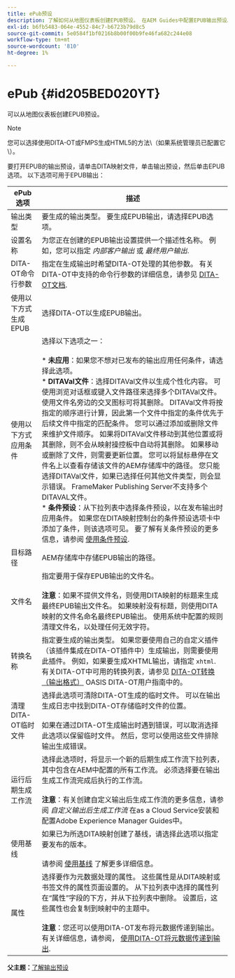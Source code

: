 ```yaml
---
title: ePub预设
description: 了解如何从地图仪表板创建EPUB预设。 在AEM Guides中配置EPUB输出预设。
exl-id: b6fb5483-064e-4552-84c7-b6723b79d8c5
source-git-commit: 5e0584f1bf0216b8b00f00b9fe46fa682c244e08
workflow-type: tm+mt
source-wordcount: '810'
ht-degree: 1%

---
```


# ePub {#id205BED020YT}

可以从地图仪表板创建EPUB预设。

>[!NOTE]
>
> 您可以选择使用DITA-OT或FMPS生成HTML5的方法\（如果系统管理员已配置它\）。

要打开EPUB的输出预设，请单击DITA映射文件，单击输出预设，然后单击EPUB选项。 以下选项可用于EPUB输出：

| ePub选项 | 描述 |
| --- | --- |
| 输出类型 | 要生成的输出类型。 要生成EPUB输出，请选择EPUB选项。 |
| 设置名称 | 为您正在创建的EPUB输出设置提供一个描述性名称。 例如，您可以指定 _内部客户输出_ 或 _最终用户输出_. |
| DITA-OT命令行参数 | 指定在生成输出时希望DITA-OT处理的其他参数。 有关DITA-OT中支持的命令行参数的详细信息，请参见 [DITA-OT文档](https://www.dita-ot.org/). |
| 使用以下方式生成EPUB | 选择DITA-OT以生成EPUB输出。 |
| 使用以下方式应用条件 | 选择以下选项之一：<br><br>* **未应用**：如果您不想对已发布的输出应用任何条件，请选择此选项。<br>* **DITAVal文件**：选择DITAVal文件以生成个性化内容。 可使用浏览对话框或键入文件路径来选择多个DITAVal文件。 使用文件名旁边的交叉图标可将其删除。 DITAVal文件将按指定的顺序进行计算，因此第一个文件中指定的条件优先于后续文件中指定的匹配条件。 您可以通过添加或删除文件来维护文件顺序。 如果将DITAVal文件移动到其他位置或将其删除，则不会从映射操控板中自动将其删除。 如果移动或删除了文件，则需要更新位置。 您可以将鼠标悬停在文件名上以查看存储该文件的AEM存储库中的路径。 您只能选择DITAVal文件，如果已选择任何其他文件类型，则会显示错误。 FrameMaker Publishing Server不支持多个DITAVAL文件。<br>* **条件预设**：从下拉列表中选择条件预设，以在发布输出时应用条件。 如果您在DITA映射控制台的条件预设选项卡中添加了条件，则该选项可见。 要了解有关条件预设的更多信息，请参阅 [使用条件预设](generate-output-use-condition-presets.md#id1825FL004PN). |
| 目标路径 | AEM存储库中存储EPUB输出的路径。 |
| 文件名 | 指定要用于保存EPUB输出的文件名。<br><br>**注意**：如果不提供文件名，则使用DITA映射的标题来生成最终EPUB输出文件名。 如果映射没有标题，则使用DITA映射的文件名命名最终EPUB输出。 使用系统中配置的规则清理文件名，以处理任何无效字符。 |
| 转换名称 | 指定要生成的输出类型。 如果您要使用自己的自定义插件（该插件集成在DITA-OT插件中）生成输出，则需要使用此插件。 例如，如果要生成XHTML输出，请指定 `xhtml`. 有关DITA-OT中可用的转换列表，请参见 [DITA-OT转换（输出格式）](http://www.dita-ot.org/2.3/user-guide/AvailableTransforms.md) OASIS DITA-OT用户指南中的。 |
| 清理DITA-OT临时文件 | 选择此选项可清除DITA-OT生成的临时文件。 可以在输出生成日志中找到DITA-OT存储临时文件的位置。<br><br>如果在通过DITA-OT生成输出时遇到错误，可以取消选择此选项以保留临时文件。 然后，您可以使用这些文件排除输出生成错误。 |
| 运行后期生成工作流 | 选择此选项时，将显示一个新的后期生成工作流下拉列表，其中包含在AEM中配置的所有工作流。 必须选择要在输出生成工作流完成后执行的工作流。<br><br>**注意**：有关创建自定义输出后生成工作流的更多信息，请参阅 _自定义输出后生成工作流_ 在as a Cloud Service安装和配置Adobe Experience Manager Guides中。 |
| 使用基线 | 如果已为所选DITA映射创建了基线，请选择此选项以指定要发布的版本。<br><br>请参阅 [使用基线](generate-output-use-baseline-for-publishing.md#id1825FI0J0PF) 了解更多详细信息。 |
| 属性 | 选择要作为元数据处理的属性。 这些属性是从DITA映射或书签文件的属性页面设置的。 从下拉列表中选择的属性列在“属性”字段的下方，并从下拉列表中删除。 设置后，这些属性也会复制到映射中的主题中。<br><br>**注意**：您还可以使用DITA-OT发布将元数据传递到输出。 有关详细信息，请参阅， [使用DITA-OT将元数据传递到输出](pass-metadata-dita-ot.md#id21BJ00QD0XA). |

**父主题：**[&#x200B;了解输出预设](generate-output-understand-presets.md)
